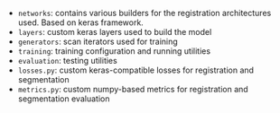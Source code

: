 - `networks`: contains various builders for the registration architectures used. Based on keras framework.
- `layers`: custom keras layers used to build the model
- `generators`: scan iterators used for training
- `training`: training configuration and running utilities
- `evaluation`: testing utilities
- `losses.py`: custom keras-compatible losses for registration and segmentation
- `metrics.py`: custom numpy-based metrics for registration and segmentation evaluation

